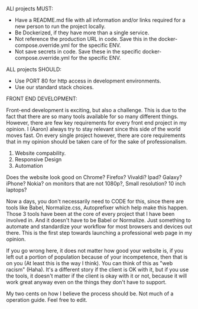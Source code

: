 

ALl projects MUST:
  * Have a README.md file with all information and/or links required for a new person to run the project locally.
  * Be Dockerized, if they have more than a single service.
  * Not reference the production URL in code. Save this in the docker-compose.override.yml for the specific ENV.
  * Not save secrets in code. Save these in the specific docker-compose.override.yml for the specific ENV.

ALL projects SHOULD:
  * Use PORT 80 for http access in development environments.
  * Use our standard stack choices.
  
  
 FRONT END DEVELOPMENT:
 
  Front-end development is exciting, but also a challenge. This is due to the fact that there are so many tools available for   so many different things. However, there are few key requirements for every front end project in my opinion. I (Aaron) always try to stay relevant since this side of the world moves fast. On every single project however, there are core requirements that  in my opinion should be taken care of for the sake of professionalism.
  
  1. Website compability.
  2. Responsive Design
  3. Automation
  
  Does the website look good on Chrome? Firefox? Vivaldi? Ipad? Galaxy? iPhone? Nokia? on monitors that are not 1080p?, Small resolution? 10 inch laptops?
  
Now a days, you don't necessarily need to CODE for this, since there are tools like Babel, Normalize.css, Autoprefixer which help make this happen. Those 3 tools have been at the core of every project that I have been involved in. And it doesn't have to be Babel or Normalize. Just something to automate and standardize your workflow for most browsers and devices out there. This is the first step towards launching a professional web page in my opinion.

If you go wrong here, it does not matter how good your website is, if you left out a portion of population because of your incompetence, then that is on you (At least this is the way I think). You can think of this as "web racism" (Haha). It's a different story if the client is OK with it, but if you use the tools, it doesn't matter if the client is okay with it or not, because it will work great anyway even on the things they don't have to support.

My two cents on how I believe the process should be. Not much of a operation guide. Feel free to edit.
